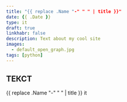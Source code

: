 ```yaml
---
title: "{{ replace .Name "-" " " | title }}"  
date: {{ .Date }}  
type: it
draft: true
linkhabr: false  
description: Text about my cool site
images:
  - default_open_graph.jpg
tags: [python]  
---  
```

## ТЕКСТ
{{ replace .Name "-" " " | title }}  it